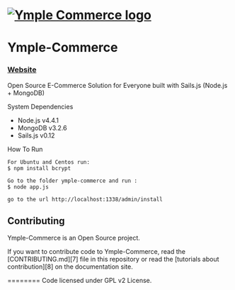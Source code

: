 <h1>
<a href="http://commerce.ymple.com"><img alt="Ymple Commerce logo" src="http://www.ymple.com/assets/img/colors/blue/logo_big.png" title="Ymple-Commerce"/></a>
</h1>

Ymple-Commerce
========



### [Website](http://commerce.ymple.com/)


Open Source E-Commerce Solution for Everyone built with Sails.js (Node.js + MongoDB)

System Dependencies
* Node.js v4.4.1
* MongoDB v3.2.6
* Sails.js v0.12

How To Run

    For Ubuntu and Centos run: 
    $ npm install bcrypt

    Go to the folder ymple-commerce and run :
    $ node app.js

    go to the url http://localhost:1338/admin/install


Contributing
--------

Ymple-Commerce is an Open Source project.

If you want to contribute code to Ymple-Commerce, read the [CONTRIBUTING.md][7] file in this repository or read the [tutorials about contribution][8] on the documentation site.


========
Code licensed under GPL v2 License.
